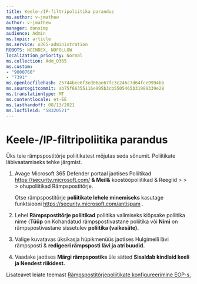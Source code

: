 ```yaml
---
title: Keele-/IP-filtripoliitika parandus
ms.author: v-jmathew
author: v-jmathew
manager: dansimp
audience: Admin
ms.topic: article
ms.service: o365-administration
ROBOTS: NOINDEX, NOFOLLOW
localization_priority: Normal
ms.collection: Adm_O365
ms.custom:
- "9000760"
- "7391"
ms.openlocfilehash: 25744bee6f3ed06ae67fc3c246c7d64fce9994bb
ms.sourcegitcommit: ab75f66355116e995b3cb5505465b31989339e28
ms.translationtype: MT
ms.contentlocale: et-EE
ms.lasthandoff: 08/13/2021
ms.locfileid: "58320521"
---
```

# <a name="fix-languageip-filter-policy"></a>Keele-/IP-filtripoliitika parandus

Üks teie rämpspostitõrje poliitikatest mõjutas seda sõnumit. Poliitikate läbivaatamiseks tehke järgmist.

1. Avage Microsoft 365 Defender portaal jaotises Poliitikad <https://security.microsoft.com/> **& Meil&** koostööpoliitikad & Reeglid \>  \>  \>  ohupoliitikad  Rämpspostitõrje.

   Otse rämpspostitõrje **poliitikate lehele minemiseks** kasutage funktsiooni <https://security.microsoft.com/antispam> .

2. Lehel **Rämpspostitõrje poliitikad** poliitika valimiseks klõpsake poliitika nime (**Tüüp** on  Kohandatud rämpspostivastane poliitika või **Nimi** on rämpspostivastane sissetulev **poliitika (vaikesäte).**
3. Valige kuvatavas üksikasja hüpikmenüüs jaotises Hulgimeili lävi rämpsposti & **redigeeri rämpsposti lävi ja atribuudid.** 
4. Vaadake jaotises **Märgi rämpspostiks** üle sätted **Sisaldab kindlaid keeli** **ja Nendest riikidest.**

Lisateavet leiate teemast [Rämpspostitõrjepoliitikate konfigureerimine EOP-s.](https://docs.microsoft.com/microsoft-365/security/office-365-security/configure-your-spam-filter-policies)
